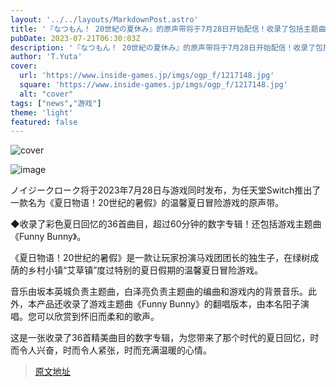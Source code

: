 ```yaml
---
layout: '../../layouts/MarkdownPost.astro'
title: '『なつもん！ 20世紀の夏休み』的原声带将于7月28日开始配信！收录了包括主题曲在内的36首歌曲，为体验“那个时代的暑假”增添色彩'
pubDate: 2023-07-21T06:30:03Z
description: '『なつもん！ 20世紀の夏休み』的原声带将于7月28日开始配信！收录了包括主题曲在内的36首歌曲，为体验“那个时代的暑假”增添色彩'
author: 'T.Yuta'
cover:
  url: 'https://www.inside-games.jp/imgs/ogp_f/1217148.jpg'
  square: 'https://www.inside-games.jp/imgs/ogp_f/1217148.jpg'
  alt: "cover"
tags: ["news","游戏"]
theme: 'light'
featured: false
---
```


![cover](https://www.inside-games.jp/imgs/ogp_f/1217148.jpg)

![image](https://www.inside-games.jp/imgs/zoom/1217147.jpg)

ノイジークローク将于2023年7月28日与游戏同时发布，为任天堂Switch推出了一款名为《夏日物语！20世纪的暑假》的温馨夏日冒险游戏的原声带。

◆收录了彩色夏日回忆的36首曲目，超过60分钟的数字专辑！还包括游戏主题曲《Funny Bunny》。

《夏日物语！20世纪的暑假》是一款让玩家扮演马戏团团长的独生子，在绿树成荫的乡村小镇“艾草镇”度过特别的夏日假期的温馨夏日冒险游戏。

音乐由坂本英城负责主题曲，白泽亮负责主题曲的编曲和游戏内的背景音乐。此外，本产品还收录了游戏主题曲《Funny Bunny》的翻唱版本，由本名阳子演唱。您可以欣赏到怀旧而柔和的歌声。

这是一张收录了36首精美曲目的数字专辑，为您带来了那个时代的夏日回忆，时而令人兴奋，时而令人紧张，时而充满温暖的心情。

>[原文地址](https://www.inside-games.jp/article/2023/07/21/147324.html)  